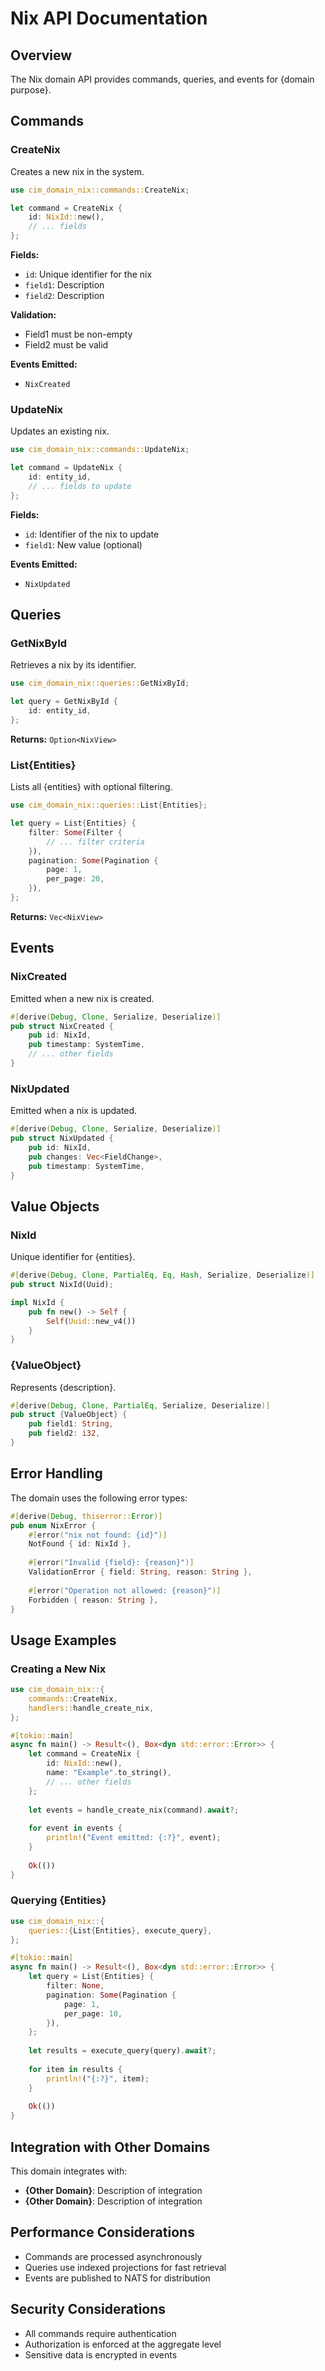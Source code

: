 # Nix API Documentation

## Overview

The Nix domain API provides commands, queries, and events for {domain purpose}.

## Commands

### CreateNix

Creates a new nix in the system.

```rust
use cim_domain_nix::commands::CreateNix;

let command = CreateNix {
    id: NixId::new(),
    // ... fields
};
```

**Fields:**
- `id`: Unique identifier for the nix
- `field1`: Description
- `field2`: Description

**Validation:**
- Field1 must be non-empty
- Field2 must be valid

**Events Emitted:**
- `NixCreated`

### UpdateNix

Updates an existing nix.

```rust
use cim_domain_nix::commands::UpdateNix;

let command = UpdateNix {
    id: entity_id,
    // ... fields to update
};
```

**Fields:**
- `id`: Identifier of the nix to update
- `field1`: New value (optional)

**Events Emitted:**
- `NixUpdated`

## Queries

### GetNixById

Retrieves a nix by its identifier.

```rust
use cim_domain_nix::queries::GetNixById;

let query = GetNixById {
    id: entity_id,
};
```

**Returns:** `Option<NixView>`

### List{Entities}

Lists all {entities} with optional filtering.

```rust
use cim_domain_nix::queries::List{Entities};

let query = List{Entities} {
    filter: Some(Filter {
        // ... filter criteria
    }),
    pagination: Some(Pagination {
        page: 1,
        per_page: 20,
    }),
};
```

**Returns:** `Vec<NixView>`

## Events

### NixCreated

Emitted when a new nix is created.

```rust
#[derive(Debug, Clone, Serialize, Deserialize)]
pub struct NixCreated {
    pub id: NixId,
    pub timestamp: SystemTime,
    // ... other fields
}
```

### NixUpdated

Emitted when a nix is updated.

```rust
#[derive(Debug, Clone, Serialize, Deserialize)]
pub struct NixUpdated {
    pub id: NixId,
    pub changes: Vec<FieldChange>,
    pub timestamp: SystemTime,
}
```

## Value Objects

### NixId

Unique identifier for {entities}.

```rust
#[derive(Debug, Clone, PartialEq, Eq, Hash, Serialize, Deserialize)]
pub struct NixId(Uuid);

impl NixId {
    pub fn new() -> Self {
        Self(Uuid::new_v4())
    }
}
```

### {ValueObject}

Represents {description}.

```rust
#[derive(Debug, Clone, PartialEq, Serialize, Deserialize)]
pub struct {ValueObject} {
    pub field1: String,
    pub field2: i32,
}
```

## Error Handling

The domain uses the following error types:

```rust
#[derive(Debug, thiserror::Error)]
pub enum NixError {
    #[error("nix not found: {id}")]
    NotFound { id: NixId },
    
    #[error("Invalid {field}: {reason}")]
    ValidationError { field: String, reason: String },
    
    #[error("Operation not allowed: {reason}")]
    Forbidden { reason: String },
}
```

## Usage Examples

### Creating a New Nix

```rust
use cim_domain_nix::{
    commands::CreateNix,
    handlers::handle_create_nix,
};

#[tokio::main]
async fn main() -> Result<(), Box<dyn std::error::Error>> {
    let command = CreateNix {
        id: NixId::new(),
        name: "Example".to_string(),
        // ... other fields
    };
    
    let events = handle_create_nix(command).await?;
    
    for event in events {
        println!("Event emitted: {:?}", event);
    }
    
    Ok(())
}
```

### Querying {Entities}

```rust
use cim_domain_nix::{
    queries::{List{Entities}, execute_query},
};

#[tokio::main]
async fn main() -> Result<(), Box<dyn std::error::Error>> {
    let query = List{Entities} {
        filter: None,
        pagination: Some(Pagination {
            page: 1,
            per_page: 10,
        }),
    };
    
    let results = execute_query(query).await?;
    
    for item in results {
        println!("{:?}", item);
    }
    
    Ok(())
}
```

## Integration with Other Domains

This domain integrates with:

- **{Other Domain}**: Description of integration
- **{Other Domain}**: Description of integration

## Performance Considerations

- Commands are processed asynchronously
- Queries use indexed projections for fast retrieval
- Events are published to NATS for distribution

## Security Considerations

- All commands require authentication
- Authorization is enforced at the aggregate level
- Sensitive data is encrypted in events 
